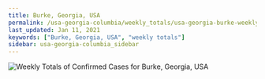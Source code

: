 ```yaml
---
title: Burke, Georgia, USA
permalink: /usa-georgia-columbia/weekly_totals/usa-georgia-burke-weekly_totals.html
last_updated: Jan 11, 2021
keywords: ["Burke, Georgia, USA", "weekly totals"]
sidebar: usa-georgia-columbia_sidebar
---
```


![Weekly Totals of Confirmed Cases for Burke, Georgia, USA](/covid_tracker/images/graphs/usa-georgia-burke-weekly_totals_graph.png)
